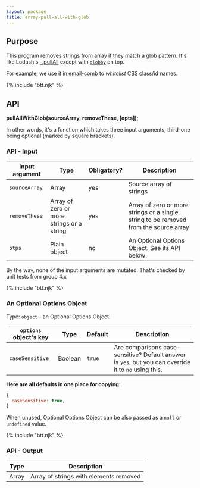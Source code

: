 ```yaml
---
layout: package
title: array-pull-all-with-glob
---
```


## Purpose

This program removes strings from array if they match a glob pattern. It's like Lodash's [\_.pullAll](https://lodash.com/docs/#pullAll) except with [`globby`](https://www.npmjs.com/package/globby) on top.

For example, we use it in [email-comb](/os/email-comb/) to _whitelist_ CSS class/id names.

{% include "btt.njk" %}

## API

**pullAllWithGlob(sourceArray, removeThese, [opts]);**

In other words, it's a function which takes three input arguments, third-one being optional (marked by square brackets).

### API - Input

| Input argument | Type                                      | Obligatory? | Description                                                                          |
| -------------- | ----------------------------------------- | ----------- | ------------------------------------------------------------------------------------ |
| `sourceArray`  | Array                                     | yes         | Source array of strings                                                              |
| `removeThese`  | Array of zero or more strings or a string | yes         | Array of zero or more strings or a single string to be removed from the source array |
| `otps`         | Plain object                              | no          | An Optional Options Object. See its API below.                                       |

By the way, none of the input arguments are mutated. That's checked by unit tests from group 4.x

{% include "btt.njk" %}

### An Optional Options Object

Type: `object` - an Optional Options Object.

| `options` object's key | Type    | Default | Description                                                                                          |
| ---------------------- | ------- | ------- | ---------------------------------------------------------------------------------------------------- |
| `caseSensitive`        | Boolean | `true`  | Are comparisons case-sensitive? Default answer is `yes`, but you can override it to `no` using this. |

**Here are all defaults in one place for copying**:

```js
{
  caseSensitive: true,
}
```

When unused, Optional Options Object can be also passed as a `null` or `undefined` value.

{% include "btt.njk" %}

### API - Output

| Type  | Description                            |
| ----- | -------------------------------------- |
| Array | Array of strings with elements removed |
